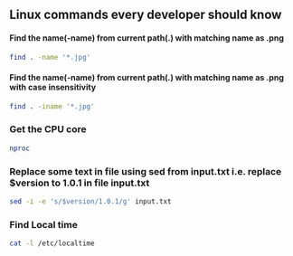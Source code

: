 ## Linux commands every developer should know


#### Find the name(-name) from current path(.) with matching name as .png
```bash
find . -name '*.jpg'
```

#### Find the name(-name) from current path(.) with matching name as .png with case insensitivity
```bash
find . -iname '*.jpg'
```

### Get the CPU core

```bash
nproc
```

### Replace some text in file using sed from input.txt i.e. replace $version to 1.0.1 in file input.txt
```bash
sed -i -e 's/$version/1.0.1/g' input.txt
```

### Find Local time
```bash
cat -l /etc/localtime
```